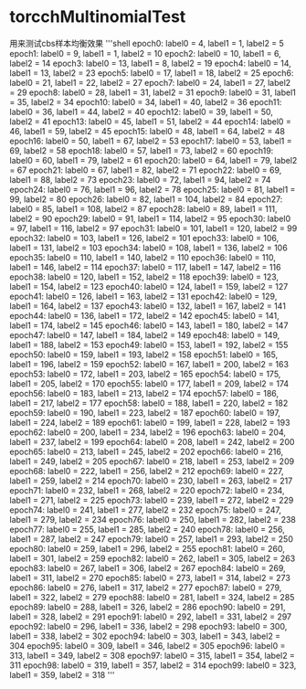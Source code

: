# torcchMultinomialTest
用来测试cbs样本均衡效果
'''shell
epoch0: label0 = 4, label1 = 1, label2 = 5
epoch1: label0 = 9, label1 = 1, label2 = 10
epoch2: label0 = 10, label1 = 6, label2 = 14
epoch3: label0 = 13, label1 = 8, label2 = 19
epoch4: label0 = 14, label1 = 13, label2 = 23
epoch5: label0 = 17, label1 = 18, label2 = 25
epoch6: label0 = 21, label1 = 22, label2 = 27
epoch7: label0 = 24, label1 = 27, label2 = 29
epoch8: label0 = 28, label1 = 31, label2 = 31
epoch9: label0 = 31, label1 = 35, label2 = 34
epoch10: label0 = 34, label1 = 40, label2 = 36
epoch11: label0 = 36, label1 = 44, label2 = 40
epoch12: label0 = 39, label1 = 50, label2 = 41
epoch13: label0 = 45, label1 = 51, label2 = 44
epoch14: label0 = 46, label1 = 59, label2 = 45
epoch15: label0 = 48, label1 = 64, label2 = 48
epoch16: label0 = 50, label1 = 67, label2 = 53
epoch17: label0 = 53, label1 = 69, label2 = 58
epoch18: label0 = 57, label1 = 73, label2 = 60
epoch19: label0 = 60, label1 = 79, label2 = 61
epoch20: label0 = 64, label1 = 79, label2 = 67
epoch21: label0 = 67, label1 = 82, label2 = 71
epoch22: label0 = 69, label1 = 88, label2 = 73
epoch23: label0 = 72, label1 = 94, label2 = 74
epoch24: label0 = 76, label1 = 96, label2 = 78
epoch25: label0 = 81, label1 = 99, label2 = 80
epoch26: label0 = 82, label1 = 104, label2 = 84
epoch27: label0 = 85, label1 = 108, label2 = 87
epoch28: label0 = 89, label1 = 111, label2 = 90
epoch29: label0 = 91, label1 = 114, label2 = 95
epoch30: label0 = 97, label1 = 116, label2 = 97
epoch31: label0 = 101, label1 = 120, label2 = 99
epoch32: label0 = 103, label1 = 126, label2 = 101
epoch33: label0 = 106, label1 = 131, label2 = 103
epoch34: label0 = 108, label1 = 136, label2 = 106
epoch35: label0 = 110, label1 = 140, label2 = 110
epoch36: label0 = 110, label1 = 146, label2 = 114
epoch37: label0 = 117, label1 = 147, label2 = 116
epoch38: label0 = 120, label1 = 152, label2 = 118
epoch39: label0 = 123, label1 = 154, label2 = 123
epoch40: label0 = 124, label1 = 159, label2 = 127
epoch41: label0 = 126, label1 = 163, label2 = 131
epoch42: label0 = 129, label1 = 164, label2 = 137
epoch43: label0 = 132, label1 = 167, label2 = 141
epoch44: label0 = 136, label1 = 172, label2 = 142
epoch45: label0 = 141, label1 = 174, label2 = 145
epoch46: label0 = 143, label1 = 180, label2 = 147
epoch47: label0 = 147, label1 = 184, label2 = 149
epoch48: label0 = 149, label1 = 188, label2 = 153
epoch49: label0 = 153, label1 = 192, label2 = 155
epoch50: label0 = 159, label1 = 193, label2 = 158
epoch51: label0 = 165, label1 = 196, label2 = 159
epoch52: label0 = 167, label1 = 200, label2 = 163
epoch53: label0 = 172, label1 = 203, label2 = 165
epoch54: label0 = 175, label1 = 205, label2 = 170
epoch55: label0 = 177, label1 = 209, label2 = 174
epoch56: label0 = 183, label1 = 213, label2 = 174
epoch57: label0 = 186, label1 = 217, label2 = 177
epoch58: label0 = 188, label1 = 220, label2 = 182
epoch59: label0 = 190, label1 = 223, label2 = 187
epoch60: label0 = 197, label1 = 224, label2 = 189
epoch61: label0 = 199, label1 = 228, label2 = 193
epoch62: label0 = 200, label1 = 234, label2 = 196
epoch63: label0 = 204, label1 = 237, label2 = 199
epoch64: label0 = 208, label1 = 242, label2 = 200
epoch65: label0 = 213, label1 = 245, label2 = 202
epoch66: label0 = 216, label1 = 249, label2 = 205
epoch67: label0 = 218, label1 = 253, label2 = 209
epoch68: label0 = 222, label1 = 256, label2 = 212
epoch69: label0 = 227, label1 = 259, label2 = 214
epoch70: label0 = 230, label1 = 263, label2 = 217
epoch71: label0 = 232, label1 = 268, label2 = 220
epoch72: label0 = 234, label1 = 271, label2 = 225
epoch73: label0 = 239, label1 = 272, label2 = 229
epoch74: label0 = 241, label1 = 277, label2 = 232
epoch75: label0 = 247, label1 = 279, label2 = 234
epoch76: label0 = 250, label1 = 282, label2 = 238
epoch77: label0 = 255, label1 = 285, label2 = 240
epoch78: label0 = 256, label1 = 287, label2 = 247
epoch79: label0 = 257, label1 = 293, label2 = 250
epoch80: label0 = 259, label1 = 296, label2 = 255
epoch81: label0 = 260, label1 = 301, label2 = 259
epoch82: label0 = 262, label1 = 305, label2 = 263
epoch83: label0 = 267, label1 = 306, label2 = 267
epoch84: label0 = 269, label1 = 311, label2 = 270
epoch85: label0 = 273, label1 = 314, label2 = 273
epoch86: label0 = 276, label1 = 317, label2 = 277
epoch87: label0 = 279, label1 = 322, label2 = 279
epoch88: label0 = 281, label1 = 324, label2 = 285
epoch89: label0 = 288, label1 = 326, label2 = 286
epoch90: label0 = 291, label1 = 328, label2 = 291
epoch91: label0 = 292, label1 = 331, label2 = 297
epoch92: label0 = 296, label1 = 336, label2 = 298
epoch93: label0 = 300, label1 = 338, label2 = 302
epoch94: label0 = 303, label1 = 343, label2 = 304
epoch95: label0 = 309, label1 = 346, label2 = 305
epoch96: label0 = 313, label1 = 349, label2 = 308
epoch97: label0 = 315, label1 = 354, label2 = 311
epoch98: label0 = 319, label1 = 357, label2 = 314
epoch99: label0 = 323, label1 = 359, label2 = 318
'''

